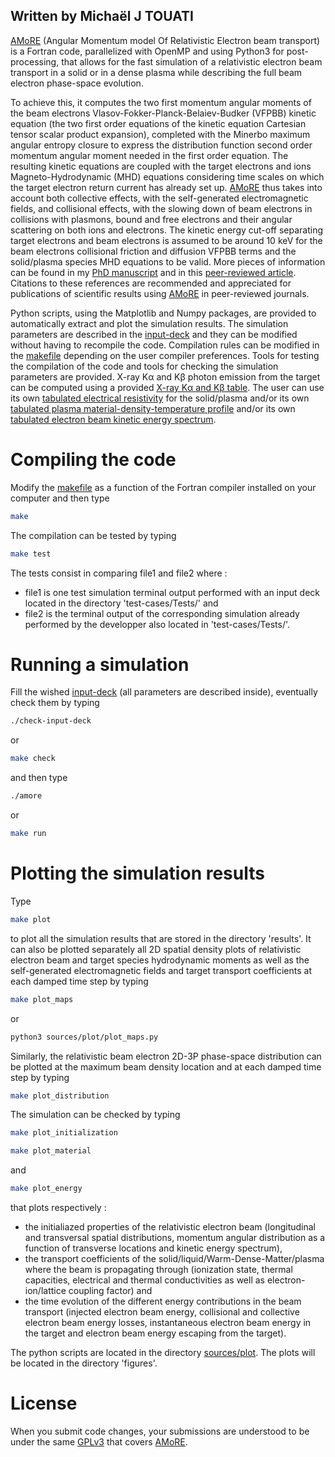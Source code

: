 ## Written by Michaël J TOUATI

[AMoRE](https://github.com/michaeltouati/AMoRE) (Angular Momentum model Of Relativistic Electron beam transport) is a Fortran code, parallelized with OpenMP and using Python3 for post-processing, that allows for the fast simulation of a relativistic electron beam transport in a solid or in a dense plasma while describing the full beam electron phase-space evolution. 

To achieve this, it computes the two first momentum angular moments of the beam electrons Vlasov-Fokker-Planck-Belaiev-Budker (VFPBB) kinetic equation (the two first order equations of the kinetic equation Cartesian tensor scalar product expansion), completed with the Minerbo maximum angular entropy closure to express the distribution function second order momentum angular moment needed in the first order equation. The resulting kinetic equations are coupled with the target electrons and ions Magneto-Hydrodynamic (MHD) equations considering time scales on which the target electron return current has already set up. [AMoRE](https://github.com/michaeltouati/AMoRE) thus takes into account both collective effects, with the self-generated electromagnetic fields, and collisional effects, with the slowing down of beam electrons in collisions with plasmons, bound and free electrons and their angular scattering on both ions and electrons. The kinetic energy cut-off separating target electrons and beam electrons is assumed to be around 10 keV for the beam electrons collisional friction and diffusion VFPBB terms and the solid/plasma species MHD equations to be valid. More pieces of information can be found in my [PhD manuscript](https://tel.archives-ouvertes.fr/tel-01238782/document) and in this [peer-reviewed article](https://iopscience.iop.org/article/10.1088/1367-2630/16/7/073014/pdf). Citations to these references are recommended and appreciated for publications of scientific results using [AMoRE](https://github.com/michaeltouati/AMoRE) in peer-reviewed journals. 

Python scripts, using the Matplotlib and Numpy packages, are provided to automatically extract and plot the simulation results. The simulation parameters are described in the [input-deck](https://github.com/michaeltouati/AMoRE/blob/main/input-deck) and they can be modified without having to recompile the code. Compilation rules can be modified in the [makefile](https://github.com/michaeltouati/AMoRE/blob/main/makefile) depending on the user compiler preferences. Tools for testing the compilation of the code and tools for checking the simulation parameters are provided. X-ray Kα and Kβ photon emission from the target can be computed using a provided [X-ray Kα and Kβ table](https://github.com/michaeltouati/AMoRE/blob/master/sources/data/Kalpha_tab.dat). The user can use its own [tabulated electrical resistivity](https://github.com/michaeltouati/AMoRE/blob/master/sources/user/resistivity_tab.dat) for the solid/plasma and/or its own [tabulated plasma material-density-temperature profile](https://github.com/michaeltouati/AMoRE/blob/master/sources/user/plasma_tab.dat) and/or its own [tabulated electron beam kinetic energy spectrum](https://github.com/michaeltouati/AMoRE/blob/master/sources/user/spectrum_tab.dat).

# Compiling the code

Modify the [makefile](https://github.com/michaeltouati/AMoRE/blob/main/makefile) as a function of the Fortran compiler installed on your computer and then type
```sh
make
```
The compilation can be tested by typing
```sh
make test
```
The tests consist in comparing file1 and file2 where :
* file1 is one test simulation terminal output performed with an input deck located in the directory 'test-cases/Tests/' and
* file2 is the terminal output of the corresponding simulation already performed by the developper also located in 'test-cases/Tests/'.

# Running a simulation

Fill the wished [input-deck](https://github.com/michaeltouati/AMoRE/blob/main/input-deck) (all parameters are described inside), eventually check them by typing
```sh
./check-input-deck
```
or
```sh
make check
```
and then type
```sh
./amore
```
or
```sh
make run
```

# Plotting the simulation results

Type
```sh
make plot
```
to plot all the simulation results that are stored in the directory 'results'. It can also be plotted separately all 2D spatial density plots of relativistic electron beam and target species hydrodynamic moments as well as the self-generated electromagnetic fields and target transport coefficients at each damped time step by typing
```sh
make plot_maps
```
or
```sh
python3 sources/plot/plot_maps.py
```
Similarly, the relativistic beam electron 2D-3P phase-space distribution can be plotted at the maximum beam density location and at each damped time step by typing
```sh
make plot_distribution
```
The simulation can be checked by typing
```sh
make plot_initialization
```
```sh
make plot_material
```
and
```sh
make plot_energy
```
that plots respectively :
* the initialiazed properties of the relativistic electron beam (longitudinal and transversal spatial distributions, momentum angular distribution as a function of transverse locations and kinetic energy spectrum),
* the transport coefficients of the solid/liquid/Warm-Dense-Matter/plasma where the beam is propagating through (ionization state, thermal capacities, electrical and thermal conductivities as well as electron-ion/lattice coupling factor) and 
* the time evolution of the different energy contributions in the beam transport (injected electron beam energy, collisional and collective electron beam energy losses, instantaneous electron beam energy in the target and electron beam energy escaping from the target). 

The python scripts are located in the directory [sources/plot](https://github.com/michaeltouati/AMoRE/tree/main/sources/plot).
The plots will be located in the directory 'figures'.

# License
When you submit code changes, your submissions are understood to be under the same [GPLv3](https://www.gnu.org/licenses/gpl-3.0.en.html) that covers [AMoRE](https://github.com/michaeltouati/AMoRE). 
